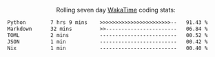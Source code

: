 <p align="center">Rolling seven day <a href="https://wakatime.com/@syrkis"/>WakaTime</a> coding stats:</p>
<!--START_SECTION:waka-->

```txt
Python        7 hrs 9 mins    >>>>>>>>>>>>>>>>>>>>>>>--   91.43 %
Markdown      32 mins         >>-----------------------   06.84 %
TOML          2 mins          -------------------------   00.52 %
JSON          1 min           -------------------------   00.42 %
Nix           1 min           -------------------------   00.40 %
```

<!--END_SECTION:waka-->
